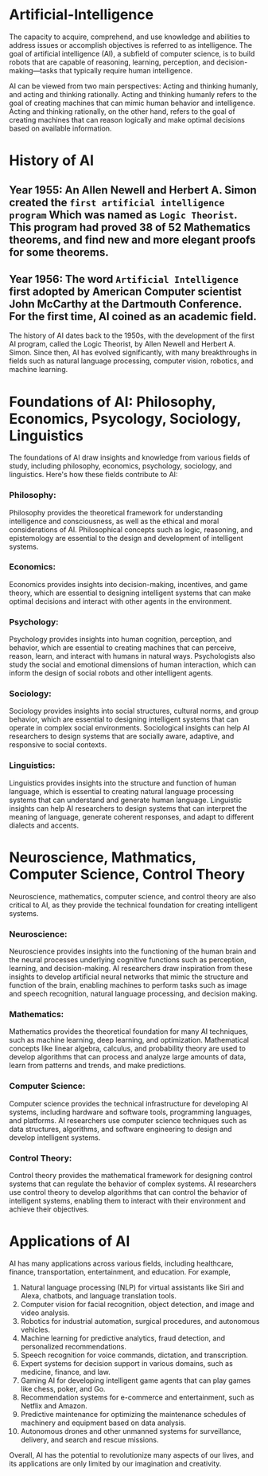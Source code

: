 # Artificial-Intelligence
The capacity to acquire, comprehend, and use knowledge and abilities to address issues or accomplish objectives is referred to as intelligence. The goal of artificial intelligence (AI), a subfield of computer science, is to build robots that are capable of reasoning, learning, perception, and decision-making—tasks that typically require human intelligence.

AI can be viewed from two main perspectives: 
Acting and thinking humanly, and acting and thinking rationally. Acting and thinking humanly refers to the goal of creating machines that can mimic human behavior and intelligence. Acting and thinking rationally, on the other hand, refers to the goal of creating machines that can reason logically and make optimal decisions based on available information.


# History of AI
## Year 1955: An Allen Newell and Herbert A. Simon created the `first artificial intelligence program` Which was named as `Logic Theorist`. This program had proved 38 of 52 Mathematics theorems, and find new and more elegant proofs for some theorems.

## Year 1956: The word `Artificial Intelligence` first adopted by American Computer scientist John McCarthy at the Dartmouth Conference. For the first time, AI coined as an academic field.

The history of AI dates back to the 1950s, with the development of the first AI program, called the Logic Theorist, by Allen Newell and Herbert A. Simon. Since then, AI has evolved significantly, with many breakthroughs in fields such as natural language processing, computer vision, robotics, and machine learning.


# Foundations of AI: Philosophy, Economics, Psycology, Sociology, Linguistics
The foundations of AI draw insights and knowledge from various fields of study, including philosophy, economics, psychology, sociology, and linguistics. Here's how these fields contribute to AI:
### Philosophy: 
Philosophy provides the theoretical framework for understanding intelligence and consciousness, as well as the ethical and moral considerations of AI. Philosophical concepts such as logic, reasoning, and epistemology are essential to the design and development of intelligent systems.

### Economics: 
Economics provides insights into decision-making, incentives, and game theory, which are essential to designing intelligent systems that can make optimal decisions and interact with other agents in the environment.

### Psychology:
Psychology provides insights into human cognition, perception, and behavior, which are essential to creating machines that can perceive, reason, learn, and interact with humans in natural ways. Psychologists also study the social and emotional dimensions of human interaction, which can inform the design of social robots and other intelligent agents.

### Sociology: 
Sociology provides insights into social structures, cultural norms, and group behavior, which are essential to designing intelligent systems that can operate in complex social environments. Sociological insights can help AI researchers to design systems that are socially aware, adaptive, and responsive to social contexts.

### Linguistics: 
Linguistics provides insights into the structure and function of human language, which is essential to creating natural language processing systems that can understand and generate human language. Linguistic insights can help AI researchers to design systems that can interpret the meaning of language, generate coherent responses, and adapt to different dialects and accents.


#  Neuroscience, Mathmatics, Computer Science, Control Theory 
Neuroscience, mathematics, computer science, and control theory are also critical to AI, as they provide the technical foundation for creating intelligent systems.
### Neuroscience: 
Neuroscience provides insights into the functioning of the human brain and the neural processes underlying cognitive functions such as perception, learning, and decision-making. AI researchers draw inspiration from these insights to develop artificial neural networks that mimic the structure and function of the brain, enabling machines to perform tasks such as image and speech recognition, natural language processing, and decision making.

### Mathematics: 
Mathematics provides the theoretical foundation for many AI techniques, such as machine learning, deep learning, and optimization. Mathematical concepts like linear algebra, calculus, and probability theory are used to develop algorithms that can process and analyze large amounts of data, learn from patterns and trends, and make predictions.

### Computer Science: 
Computer science provides the technical infrastructure for developing AI systems, including hardware and software tools, programming languages, and platforms. AI researchers use computer science techniques such as data structures, algorithms, and software engineering to design and develop intelligent systems.

### Control Theory: 
Control theory provides the mathematical framework for designing control systems that can regulate the behavior of complex systems. AI researchers use control theory to develop algorithms that can control the behavior of intelligent systems, enabling them to interact with their environment and achieve their objectives.


#  Applications of AI
AI has many applications across various fields, including healthcare, finance, transportation, entertainment, and education. For example,
1. Natural language processing (NLP) for virtual assistants like Siri and Alexa, chatbots, and language translation tools.
2. Computer vision for facial recognition, object detection, and image and video analysis.
3. Robotics for industrial automation, surgical procedures, and autonomous vehicles.
4. Machine learning for predictive analytics, fraud detection, and personalized recommendations.
5. Speech recognition for voice commands, dictation, and transcription.
6. Expert systems for decision support in various domains, such as medicine, finance, and law.
7. Gaming AI for developing intelligent game agents that can play games like chess, poker, and Go.
8. Recommendation systems for e-commerce and entertainment, such as Netflix and Amazon.
9. Predictive maintenance for optimizing the maintenance schedules of machinery and equipment based on data analysis.
10. Autonomous drones and other unmanned systems for surveillance, delivery, and search and rescue missions.

Overall, AI has the potential to revolutionize many aspects of our lives, and its applications are only limited by our imagination and creativity.
